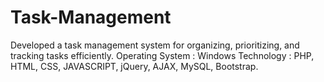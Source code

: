 ﻿# Task-Management
Developed a task management system for organizing, prioritizing, and tracking tasks efficiently. Operating System : Windows Technology : PHP, HTML, CSS, JAVASCRIPT, jQuery, AJAX, MySQL, Bootstrap.
